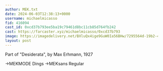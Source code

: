 ```yaml
---
author: MEK.txt
date: 2024-06-03T12:38:13+0000
username: michaelmicasso
fid: 416094
cast_id: 0xcd37b793ee5ba19c79461d8bc11cb85d764fb242
cast: https://farcaster.xyz/michaelmicasso/0xcd37b793
image: https://imagedelivery.net/BXluQx4ige9GuW0Ia56BHw/7295564d-19b2-4ea0-fd0a-4ae37af19d00/original
layout: post
---
```


Part of "Desiderata",
by Max Erhmann, 1927

→MEKMODE Dings
→MEKsans Regular

<img src='https://imagedelivery.net/BXluQx4ige9GuW0Ia56BHw/7295564d-19b2-4ea0-fd0a-4ae37af19d00/original' alt='' referrerpolicy='no-referrer'/>

